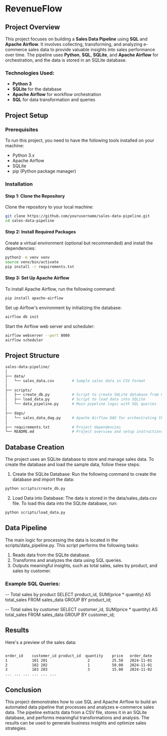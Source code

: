 # RevenueFlow

## Project Overview

This project focuses on building a **Sales Data Pipeline** using **SQL** and **Apache Airflow**. It involves collecting, transforming, and analyzing e-commerce sales data to provide valuable insights into sales performance over time. The pipeline uses **Python**, **SQL**, **SQLite**, and **Apache Airflow** for orchestration, and the data is stored in an SQLite database.

### Technologies Used:
- **Python 3**
- **SQLite** for the database
- **Apache Airflow** for workflow orchestration
- **SQL** for data transformation and queries

## Project Setup

### Prerequisites
To run this project, you need to have the following tools installed on your machine:
- Python 3.x
- Apache Airflow
- SQLite
- pip (Python package manager)

### Installation

#### Step 1: Clone the Repository

Clone the repository to your local machine:
```bash
git clone https://github.com/yourusername/sales-data-pipeline.git
cd sales-data-pipeline
```

#### Step 2: Install Required Packages

Create a virtual environment (optional but recommended) and install the dependencies:
```bash
python3 -m venv venv
source venv/bin/activate 
pip install -r requirements.txt
```

#### Step 3: Set Up Apache Airflow

To install Apache Airflow, run the following command:
```bash
pip install apache-airflow
```
Set up Airflow's environment by initializing the database:
```bash
airflow db init
```
Start the Airflow web server and scheduler:
```bash
airflow webserver --port 8080  
airflow scheduler            
```
## Project Structure
```bash
sales-data-pipeline/
│
├── data/
│   └── sales_data.csv        # Sample sales data in CSV format
│
├── scripts/
│   ├── create_db.py          # Script to create SQLite database from CSV
│   ├── load_data.py          # Script to load data into SQLite
│   └── data_pipeline.py      # Main pipeline logic with SQL queries
│
├── dags/
│   └── sales_data_dag.py     # Apache Airflow DAG for orchestrating the data pipeline
│
├── requirements.txt          # Project dependencies
└── README.md                 # Project overview and setup instructions
```

## Database Creation
The project uses an SQLite database to store and manage sales data. To create the database and load the sample data, follow these steps:

1. Create the SQLite Database: Run the following command to create the database and import the data:
```bash
python scripts/create_db.py
```
2. Load Data into Database: The data is stored in the data/sales_data.csv file. To load this data into the SQLite database, run:
```bash
python scripts/load_data.py
```

## Data Pipeline
The main logic for processing the data is located in the scripts/data_pipeline.py. This script performs the following tasks:

1. Reads data from the SQLite database.
2. Transforms and analyzes the data using SQL queries.
3. Outputs meaningful insights, such as total sales, sales by product, and sales by customer.

### Example SQL Queries:
-- Total sales by product
SELECT product_id, SUM(price * quantity) AS total_sales
FROM sales_data
GROUP BY product_id;

-- Total sales by customer
SELECT customer_id, SUM(price * quantity) AS total_sales
FROM sales_data
GROUP BY customer_id;

## Results

Here's a preview of the sales data:
```bash

order_id	customer_id	product_id	quantity	price	order_date
1	        101	201	                 2	        25.50	2024-11-01
2	        102	202	                 1	        50.00	2024-11-01
3	        103	203	                 3	        15.00	2024-11-02
...	...	...	...	...	...
```

## Conclusion
This project demonstrates how to use SQL and Apache Airflow to build an automated data pipeline that processes and analyzes e-commerce sales data. The pipeline extracts data from a CSV file, stores it in an SQLite database, and performs meaningful transformations and analysis. The results can be used to generate business insights and optimize sales strategies.
